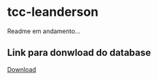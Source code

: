 # tcc-leanderson
Readme em andamento...

## Link para donwload do database
[Download](https://drive.google.com/file/d/1fHVG-psfSXhq2Wr7LrNV9lX4MlqYQlXj/view?usp=sharing)
